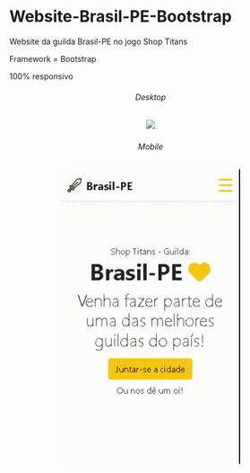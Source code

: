 # Website-Brasil-PE-Bootstrap
Website da guilda Brasil-PE no jogo Shop Titans

Framework = Bootstrap

100% responsivo

<div align=center>
  <h6>Desktop</h6>
  <img src="https://github.com/EleazarFreitas/Website-Brasil-PE-Bootstrap/blob/main/Website-Brasil-PE-Bootstrap/Screenshots/Desktop/demonstra%C3%A7%C3%A3o.gif">
</div>
<div align=center>
  <h6>Mobile</h6>
  <img src="https://github.com/EleazarFreitas/Website-Brasil-PE-Bootstrap/blob/main/Website-Brasil-PE-Bootstrap/Screenshots/Mobile/demonstra%C3%A7%C3%A3o.gif">
</div>
